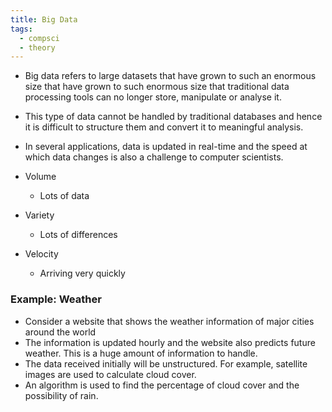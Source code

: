 ```yaml
---
title: Big Data
tags:
  - compsci
  - theory
---
```

- Big data refers to large datasets that have grown to such an enormous size that have grown to such enormous size that traditional data processing tools can no longer store, manipulate or analyse it.
- This type of data cannot be handled by traditional databases and hence it is difficult to structure them and convert it to meaningful analysis.
- In several applications, data is updated in real-time and the speed at which data changes is also a challenge to computer scientists.

- Volume
	- Lots of data
- Variety
	- Lots of differences
- Velocity
	- Arriving very quickly

### Example: Weather

- Consider a website that shows the weather information of major cities around the world
- The information is updated hourly and the website also predicts future weather. This is a huge amount of information to handle.
- The data received initially will be unstructured. For example, satellite images are used to calculate cloud cover.
- An algorithm is used to find the percentage of cloud cover and the possibility of rain.


